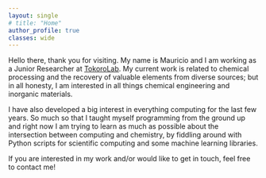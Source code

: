 ```yaml
---
layout: single
# title: "Home"
author_profile: true
classes: wide
---
```

Hello there, thank you for visiting. My name is Mauricio and I am working as a Junior Researcher at [TokoroLab](http://www.tokoro.env.waseda.ac.jp/index.html). My current work is related to chemical processing and the recovery of valuable elements from diverse sources; but in all honesty, I am interested in all things chemical engineering and inorganic materials.

I have also developed a big interest in everything computing for the last few years. So much so that I taught myself programming from the ground up and right now I am trying to learn as much as possible about the intersection between computing and chemistry, by fiddling around with Python scripts for scientific computing and some machine learning libraries.

If you are interested in my work and/or would like to get in touch, feel free to contact me!